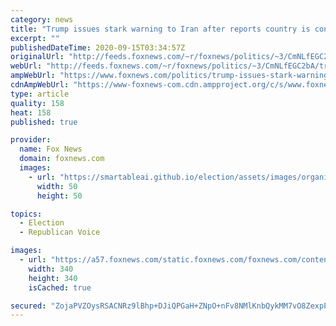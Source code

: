 ```yaml
---
category: news
title: "Trump issues stark warning to Iran after reports country is considering plot to assassinate US ambassador"
excerpt: ""
publishedDateTime: 2020-09-15T03:34:57Z
originalUrl: "http://feeds.foxnews.com/~r/foxnews/politics/~3/CmNLfEGC2bA/trump-issues-stark-warning-to-iran-after-reports-of-plot-to-assassinate-us-ambassador"
webUrl: "http://feeds.foxnews.com/~r/foxnews/politics/~3/CmNLfEGC2bA/trump-issues-stark-warning-to-iran-after-reports-of-plot-to-assassinate-us-ambassador"
ampWebUrl: "https://www.foxnews.com/politics/trump-issues-stark-warning-to-iran-after-reports-of-plot-to-assassinate-us-ambassador.amp"
cdnAmpWebUrl: "https://www-foxnews-com.cdn.ampproject.org/c/s/www.foxnews.com/politics/trump-issues-stark-warning-to-iran-after-reports-of-plot-to-assassinate-us-ambassador.amp"
type: article
quality: 158
heat: 158
published: true

provider:
  name: Fox News
  domain: foxnews.com
  images:
    - url: "https://smartableai.github.io/election/assets/images/organizations/foxnews.com-50x50.jpg"
      width: 50
      height: 50

topics:
  - Election
  - Republican Voice

images:
  - url: "https://a57.foxnews.com/static.foxnews.com/foxnews.com/content/uploads/2018/09/340/340/demarche.jpg?ve=1&tl=1"
    width: 340
    height: 340
    isCached: true

secured: "ZojaPVZOysRSACNRz9lBhp+DJiQPGaH+ZNpO+nFv8NMlKnbQykMM7vO8ZexpPozsxWAJw20XAvQnCR9rHT8gv8YX1hXPHFHtAsVG7FuNaLYiWfZe5JzL546r55IlR/ai3TrIeInbyB08cNJqNYzXrS1XnZmLd+XKPaWOrGYYjnvlyp8BIYu9wz/wpkLUluAtnyrQ0boJ6k3vrANIJepcEKcfSqK7lYrFRmnwhKH+1ipwiNXXTBkEoUhadOW4ycgvoAHY8lgNmG8aT+ElnG43vRCSJtnzDV14v5/sN4GX5o26WOkM+0gIAYdc5jeoz5gErIPK3p1wEt4kILoebguIsnDIWTF0eYIzhoZApWYn6xg=;3s7DJxjQUgAZRsZ3oSFYeQ=="
---
```


